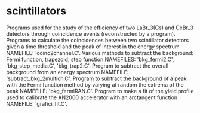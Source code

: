 # scintillators
Programs used for the study of the efficiency of two LaBr_3(Cs) and CeBr_3 detectors through coincidence events (reconstructed by a program).
Programs to calculate the coincidences between two scintillator detectors given a time threshold and the peak of interest in the energy spectrum NAMEFILE: 'coinc2channel.C'. Various methods to subtract the background: Fermi function, trapezoid, step function NAMEFILES: 'bkg_fermi2.C',  'bkg_step_media.C', 'bkg_trap2.C'.
Program to subtract the overall background from an energy spectrum NAMEFILE: 'subtract_bkg_2multich.C'. Program to subtract the background of a peak with the Fermi function method by varying at random the extrema of the peak NAMEFILE: 'bkg_fermiRAN.C'.
Program to make a fit of the yield profile used to calibrate the AN2000 accelerator with an arctangent function NAMEFILE: 'grafici_fit.C'.
